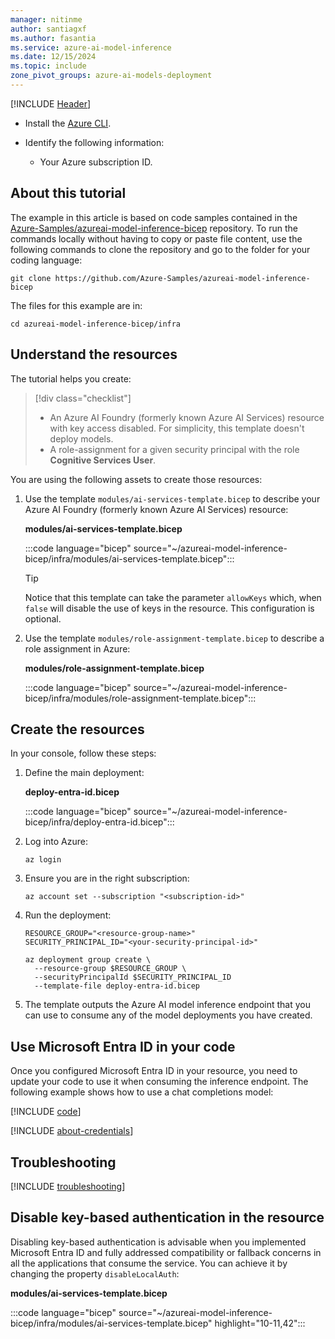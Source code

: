 ```yaml
---
manager: nitinme
author: santiagxf
ms.author: fasantia 
ms.service: azure-ai-model-inference
ms.date: 12/15/2024
ms.topic: include
zone_pivot_groups: azure-ai-models-deployment
---
```


[!INCLUDE [Header](intro.md)]

* Install the [Azure CLI](/cli/azure/).

* Identify the following information:

  * Your Azure subscription ID.

## About this tutorial

The example in this article is based on code samples contained in the [Azure-Samples/azureai-model-inference-bicep](https://github.com/Azure-Samples/azureai-model-inference-bicep) repository. To run the commands locally without having to copy or paste file content, use the following commands to clone the repository and go to the folder for your coding language:

```azurecli
git clone https://github.com/Azure-Samples/azureai-model-inference-bicep
```

The files for this example are in:

```azurecli
cd azureai-model-inference-bicep/infra
```

## Understand the resources

The tutorial helps you create:

> [!div class="checklist"]
> * An Azure AI Foundry (formerly known Azure AI Services) resource with key access disabled. For simplicity, this template doesn't deploy models.
> * A role-assignment for a given security principal with the role **Cognitive Services User**.

You are using the following assets to create those resources:

1. Use the template `modules/ai-services-template.bicep` to describe your Azure AI Foundry (formerly known Azure AI Services) resource:

    __modules/ai-services-template.bicep__

    :::code language="bicep" source="~/azureai-model-inference-bicep/infra/modules/ai-services-template.bicep":::

    > [!TIP]
    > Notice that this template can take the parameter `allowKeys` which, when `false` will disable the use of keys in the resource. This configuration is optional.

2. Use the template `modules/role-assignment-template.bicep` to describe a role assignment in Azure:

    __modules/role-assignment-template.bicep__

    :::code language="bicep" source="~/azureai-model-inference-bicep/infra/modules/role-assignment-template.bicep":::

## Create the resources

In your console, follow these steps:

1. Define the main deployment:

    __deploy-entra-id.bicep__

    :::code language="bicep" source="~/azureai-model-inference-bicep/infra/deploy-entra-id.bicep":::

2. Log into Azure:

    ```azurecli
    az login
    ```

3. Ensure you are in the right subscription:

    ```azurecli
    az account set --subscription "<subscription-id>"
    ```

4. Run the deployment:

    ```azurecli
    RESOURCE_GROUP="<resource-group-name>"
    SECURITY_PRINCIPAL_ID="<your-security-principal-id>"
    
    az deployment group create \
      --resource-group $RESOURCE_GROUP \
      --securityPrincipalId $SECURITY_PRINCIPAL_ID
      --template-file deploy-entra-id.bicep
    ```

7. The template outputs the Azure AI model inference endpoint that you can use to consume any of the model deployments you have created.


## Use Microsoft Entra ID in your code

Once you configured Microsoft Entra ID in your resource, you need to update your code to use it when consuming the inference endpoint. The following example shows how to use a chat completions model:

[!INCLUDE [code](../code-create-chat-client-entra.md)]

[!INCLUDE [about-credentials](about-credentials.md)]

## Troubleshooting

[!INCLUDE [troubleshooting](troubleshooting.md)]

## Disable key-based authentication in the resource

Disabling key-based authentication is advisable when you implemented Microsoft Entra ID and fully addressed compatibility or fallback concerns in all the applications that consume the service. You can achieve it by changing the property `disableLocalAuth`:

__modules/ai-services-template.bicep__

:::code language="bicep" source="~/azureai-model-inference-bicep/infra/modules/ai-services-template.bicep" highlight="10-11,42":::
